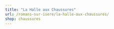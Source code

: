 ```yaml
---
title: "La Halle aux Chaussures"
url: /romans-sur-isere/la-halle-aux-chaussures/
shop: chaussures
---
```

